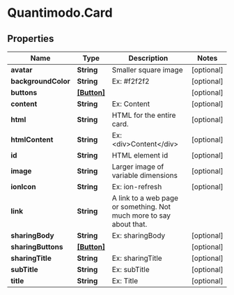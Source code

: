 # Quantimodo.Card

## Properties
Name | Type | Description | Notes
------------ | ------------- | ------------- | -------------
**avatar** | **String** | Smaller square image | [optional] 
**backgroundColor** | **String** | Ex: #f2f2f2 | [optional] 
**buttons** | [**[Button]**](Button.md) |  | [optional] 
**content** | **String** | Ex: Content | [optional] 
**html** | **String** | HTML for the entire card. | [optional] 
**htmlContent** | **String** | Ex: &lt;div&gt;Content&lt;/div&gt; | [optional] 
**id** | **String** | HTML element id | [optional] 
**image** | **String** | Larger image of variable dimensions | [optional] 
**ionIcon** | **String** | Ex: ion-refresh | [optional] 
**link** | **String** | A link to a web page or something. Not much more to say about that. | 
**sharingBody** | **String** | Ex: sharingBody | [optional] 
**sharingButtons** | [**[Button]**](Button.md) |  | [optional] 
**sharingTitle** | **String** | Ex: sharingTitle | [optional] 
**subTitle** | **String** | Ex: subTitle | [optional] 
**title** | **String** | Ex: Title | [optional] 



